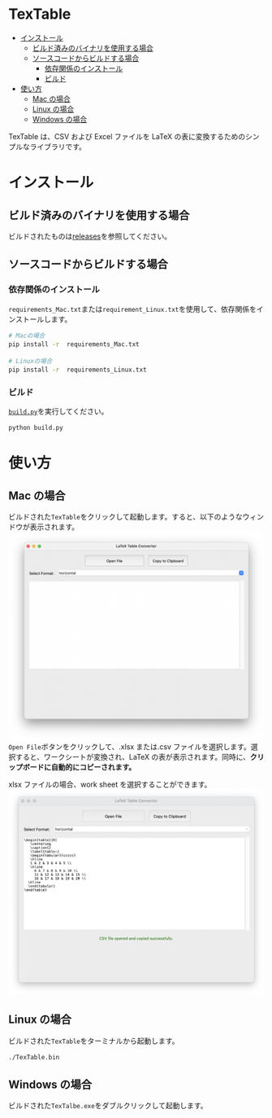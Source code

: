 # TexTable <!-- omit in toc -->

- [インストール](#インストール)
  - [ビルド済みのバイナリを使用する場合](#ビルド済みのバイナリを使用する場合)
  - [ソースコードからビルドする場合](#ソースコードからビルドする場合)
    - [依存関係のインストール](#依存関係のインストール)
    - [ビルド](#ビルド)
- [使い方](#使い方)
  - [Mac の場合](#mac-の場合)
  - [Linux の場合](#linux-の場合)
  - [Windows の場合](#windows-の場合)

TexTable は、CSV および Excel ファイルを LaTeX の表に変換するためのシンプルなライブラリです。

# インストール

## ビルド済みのバイナリを使用する場合

ビルドされたものは[releases](https://github.com/tetsugo02/TexTable/releases)を参照してください。

## ソースコードからビルドする場合

### 依存関係のインストール

`requirements_Mac.txt`または`requirement_Linux.txt`を使用して、依存関係をインストールします。

```sh
# Macの場合
pip install -r  requirements_Mac.txt

# Linuxの場合
pip install -r  requirements_Linux.txt
```

### ビルド

[`build.py`](./build.py)を実行してください。

```sh
python build.py
```

# 使い方

## Mac の場合

ビルドされた`TexTable`をクリックして起動します。すると、以下のようなウィンドウが表示されます。
<img src="./Resources/mainscene.png">
`Open File`ボタンをクリックして、.xlsx または.csv ファイルを選択します。選択すると、ワークシートが変換され、LaTeX の表が表示されます。同時に、<b>クリップボードに自動的にコピーされます。</b>

xlsx ファイルの場合、work sheet を選択することができます。
<img src="./Resources/mainscene2.png">

## Linux の場合

ビルドされた`TexTable`をターミナルから起動します。

```sh
./TexTable.bin
```

## Windows の場合

ビルドされた`TexTalbe.exe`をダブルクリックして起動します。
